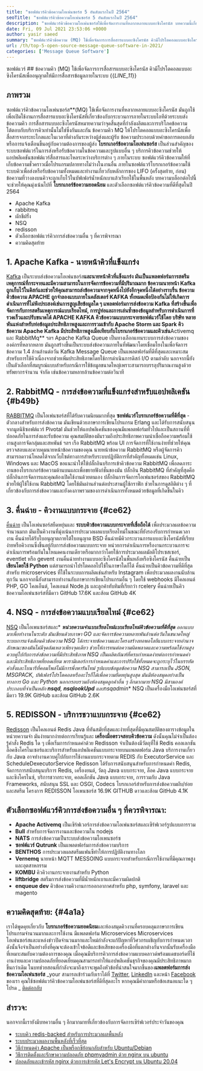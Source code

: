 ```yaml
---
title: "ซอฟต์แวร์คิวข้อความโอเพ่นซอร์ส 5 อันดับแรกในปี 2564" 
seoTitle: "ซอฟต์แวร์คิวข้อความโอเพ่นซอร์ส 5 อันดับแรกในปี 2564" 
description: "ซอฟต์แวร์คิวข้อความโอเพ่นซอร์สใช้เพื่อจัดการงานที่หลากหลายแบบอะซิงโครนัส บทความนี้เกี่ยวกับซอฟต์แวร์คิวข้อความโอเพ่นซอร์ส 5 อันดับแรก" 
date: Fri, 09 Jul 2021 23:53:06 +0000
author: yasir saeed
summary: "ซอฟต์แวร์คิวข้อความ (MQ) ใช้เพื่อจัดการการสื่อสารแบบอะซิงโครนัส คิวมีโปรโตคอลแบบอะซิงโครนัสเพื่ออนุญาตให้มีการสื่อสารข้อมูลภายในระบบ" 
url: /th/top-5-open-source-message-queue-software-in-2021/
categories: ['Message Queue Software']
---
```


ซอฟต์แวร์ ## ข้อความคิว (MQ) ใช้เพื่อจัดการการสื่อสารแบบอะซิงโครนัส คิวมีโปรโตคอลแบบอะซิงโครนัสเพื่ออนุญาตให้มีการสื่อสารข้อมูลภายในระบบ
{{_LINE_11_}}

## **ภาพรวม** 
ซอฟต์แวร์คิวข้อความโอเพ่นซอร์ส**(MQ) ใช้เพื่อจัดการงานที่หลากหลายแบบอะซิงโครนัส มันถูกใช้เพื่อเปิดใช้งานการสื่อสารแบบอะซิงโครนัสที่เกี่ยวข้องกับกระบวนการภายในระบบไอทีด้วยระบบส่งข้อความคิว การสื่อสารแบบอะซิงโครนัสหมายความว่าจุดสิ้นสุดที่กำลังผลิตและการบริโภคข้อความโต้ตอบกับบริการคิวเท่านั้นไม่ใช่ซึ่งกันและกัน ข้อความคิว MQ ให้โปรโตคอลแบบอะซิงโครนัสเพื่อสื่อสารจากระยะไกลและในเวลาที่ต่างกันระหว่างผู้ส่งและผู้รับ ข้อความประกอบด้วยคำขอการตอบกลับหรือการแจ้งเตือนขึ้นอยู่กับความต้องการของผู้ส่ง
**โบรกเกอร์ข้อความโอเพ่นซอร์ส** เป็นส่วนสำคัญของระบบซอฟต์แวร์ในการส่งหรือรับข้อความในข้อความและรูปแบบอื่น ๆ บริการคิวข้อความช่วยให้แอปพลิเคชันซอฟต์แวร์สื่อสารและไหลระหว่างบริการต่าง ๆ ภายในระบบ ซอฟต์แวร์คิวข้อความให้ที่เก็บข้อความชั่วคราวเมื่อโปรแกรมปลายทางไม่ว่างในงานอื่น ภายในซอฟต์แวร์โบรกเกอร์ข้อความใช้ระบบคิวเพื่อส่งหรือรับข้อความทั้งหมดและทำงานเกี่ยวกับหลักการของ LIFO (ครั้งสุดท้าย, ก่อน) ข้อความที่วางลงบนคิวจะถูกเก็บไว้ในบัฟเฟอร์น้ำหนักเบาแล้วเรียกใช้ในพื้นหลัง
บทความบล็อกต่อไปนี้จะช่วยให้คุณมุ่งเน้นไปที่ **โบรกเกอร์ข้อความยอดนิยม** และตัวเลือกซอฟต์แวร์คิวข้อความที่ดีที่สุดในปี 2564
  * Apache Kafka
  * rabbitmq
  * ผักชีฝรั่ง
  * NSQ
  * redisson
  * ตัวเลือกซอฟต์แวร์คิวการส่งข้อความอื่น ๆ ที่ควรพิจารณา
  * ความคิดสุดท้าย

## 1. Apache Kafka - นายหน้าคิวที่แข็งแกร่ง
[Kafka][1] เป็นระบบส่งข้อความโอเพ่นซอร์ส**และนายหน้าคิวที่แข็งแกร่ง มันเป็นแพลตฟอร์มการสตรีมเหตุการณ์ที่กระจายและมีความสามารถในการจัดการข้อความที่มีปริมาณมาก ข้อความนายหน้า Kafka ถูกเก็บไว้ในดิสก์และช่วยให้คุณสามารถส่งข้อความจากจุดหนึ่งไปยังอีกจุดหนึ่งได้อย่างราบรื่น ข้อความคิวข้อความ APACHE ถูกจำลองแบบภายในคลัสเตอร์ KAFKA ทั้งหมดเพื่อป้องกันไม่ให้เกิดการดำเนินการที่ไม่พึงประสงค์เช่นการสูญเสียข้อมูลใด ๆ แพลตฟอร์มการส่งข้อความ Kafka ที่สร้างขึ้นเพื่อจัดการกับการสตรีมเหตุการณ์แบบเรียลไทม์, การปูท่อและการเล่นซ้ำของข้อมูลสำหรับการดำเนินการที่รวดเร็วและปรับขนาดได้
APACHE KAFKA **คิวข้อความแบบกระจาย**ซอฟต์แวร์ใช้โดย บริษัท หลายพันแห่งสำหรับท่อข้อมูลประสิทธิภาพสูงและการรวมเข้ากับ Apache Storm และ Spark คิวข้อความ Apache Kafka มีประสิทธิภาพสูงเมื่อเทียบกับโบรกเกอร์ข้อความและคิวเช่น**Activemq และ RabbitMq** ฯลฯ Apache Kafka Queue เป็นทางเลือกแทนระบบการส่งข้อความขององค์กรที่หลากหลาย มันถูกสร้างขึ้นเป็นระบบส่งข้อความภายในที่พัฒนาโดยเชื่อมโยงในเพื่อจัดการข้อความ 1.4 ล้านล้านต่อวัน Kafka Message Queue เป็นแพลตฟอร์มที่ดีที่สุดและเหมาะสมสำหรับการใช้คิวเนื่องจากช่วยเพิ่มประสิทธิภาพโดยใช้การดำเนินการดิสก์ I/O ตามลำดับ นอกจากนี้ยังเป็นตัวเลือกที่สมบูรณ์แบบสำหรับกรณีการใช้ข้อมูลขนาดใหญ่เพราะสามารถบรรลุปริมาณงานสูงด้วยทรัพยากรจำนวน จำกัด เช่นข้อความหลายล้านข้อความต่อวินาที

## 2. RabbitMQ - การส่งข้อความที่แข็งแกร่งสำหรับแอปพลิเคชัน {#b49b}

[RABBITMQ][2] เป็นโอเพ่นซอร์สที่ได้รับความนิยมมากที่สุด **ซอฟต์แวร์โบรกเกอร์ข้อความที่ดีที่สุด** - ตัวกลางสำหรับการส่งข้อความ มันเขียนด้วยภาษาการเขียนโปรแกรม Erlang และได้รับการสนับสนุนจากมูลนิธิซอฟต์แวร์ Pivotal มันช่วยให้แอปพลิเคชันของคุณมีแพลตฟอร์มทั่วไปและเป็นสถานที่ที่ปลอดภัยในการส่งและรับข้อความ คุณสมบัติของมันรวมถึงประสิทธิภาพความน่าเชื่อถือความพร้อมใช้งานสูงการจัดกลุ่มและสหพันธ์ ฯลฯ เรือ RabbitMQ พร้อม UI การจัดการที่ใช้งานง่ายที่ช่วยให้คุณตรวจสอบและควบคุมนายหน้าข้อความของคุณ
นายหน้าข้อความ RabbitMQ หรือผู้จัดการคิวสามารถดาวน์โหลดได้จากเว็บไซต์ทางการสำหรับระบบปฏิบัติการที่สำคัญทั้งหมดเช่น Linux, Windows และ MacOS ขอแนะนำให้ใช้ปลั๊กอินบริการเข้าคิวข้อความ RabbitMQ เพื่อลดภาระงานของโบรกเกอร์ข้อความด้านบนและเพื่อขยายฟังก์ชั่นของมัน ปลั๊กอิน RabbitMQ ที่สำคัญที่สุดคือปลั๊กอินการจัดการและคุณต้องเปิดใช้งานด้วยตนเอง ปลั๊กอินการจัดการโอเพ่นซอร์สของ RabbitMQ ช่วยให้ผู้ใช้ใช้งาน RabbitMQ โดยใช้มันผ่านส่วนต่อประสานผู้ใช้กราฟิก ช่วยในการดูสถิติต่าง ๆ ที่เกี่ยวข้องกับการส่งข้อความและยังคงภาพรวมของการดำเนินการทั้งหมดด้วยข้อมูลที่เกิดขึ้นในคิว

## 3. คื่นฉ่าย - คิวงานแบบกระจาย {#ce62}

[คื่นฉ่าย][3] เป็นโอเพ่นซอร์สยืดหยุ่นและ **ระบบคิวข้อความแบบกระจายที่เชื่อถือได้** เพื่อประมวลผลข้อความจำนวนมาก มันเป็นคิวงานที่มุ่งเน้นการประมวลผลแบบเรียลไทม์ในขณะที่ยังรองรับการกำหนดเวลางาน คื่นฉ่ายได้รับใบอนุญาตภายใต้ใบอนุญาต BSD คื่นฉ่ายมีคิวกระบวนการแบบอะซิงโครนัสที่เรียบง่ายหรือคิวงานซึ่งขึ้นอยู่กับการส่งข้อความแบบกระจาย หน่วยการดำเนินการหรืองานกระบวนการจะดำเนินการพร้อมกันในโหนดคนงานเดียวหรือมากกว่าโดยใช้การประมวลผลมัลติโปรเซสเซอร์, eventlet หรือ gevent งานคื่นฉ่ายทำงานแบบอะซิงโครนัสในพื้นหลังหรือซิงโครนัส
คื่นฉ่ายเป็น **เขียนโดยใช้ Python** แต่สามารถนำโปรโตคอลไปใช้ในภาษาใดก็ได้ คื่นฉ่ายเป็นคิวข้อความที่ดีที่สุดสำหรับ microservices ที่ใช้ในระบบการผลิตเช่นสำหรับ Instagram เพื่อประมวลผลงานนับล้านทุกวัน นอกจากนี้ยังสามารถทำงานกับภาษาการเขียนโปรแกรมอื่น ๆ โดยใช้ webhooks มีไคลเอนต์ PHP, GO ไคลเอ็นต์, ไคลเอนต์ Node.js และลูกค้าทับทิมที่เรียกว่า rcelery คื่นฉ่ายเป็นคิวข้อความโอเพ่นซอร์สที่มีดาว GitHub 17.6K และส้อม GitHub 4K

## 4. NSQ - การส่งข้อความแบบเรียลไทม์ {#ce62}

[NSQ][4] เป็นโอเพนซอร์สและ* ***หน่วยความจำแบบเรียลไทม์แบบเรียลไทม์คิวข้อความที่ดีที่สุด** ออกแบบมาเพื่อทำงานในระดับ มันเขียนด้วยภาษา GO และจัดการข้อความหลายพันล้านต่อวันในขนาดใหญ่ ระบบการแจ้งเตือนคิวข้อความ NSQ ได้กระจายข้อความและโครงสร้างทอพอโลยีแบบกระจายอำนาจ ลักษณะของมันไม่มีจุดล้มเหลวเพียงจุดเดียว ช่วยให้การทนต่อความผิดพลาดและความพร้อมใช้งานสูงควบคู่ไปกับการส่งข้อความที่มีประสิทธิภาพ
NSQ เป็นผลิตภัณฑ์ที่ครบกำหนดง่ายต่อการกำหนดค่าและมีประสิทธิภาพที่ยอดเยี่ยม พารามิเตอร์การกำหนดค่าและการปรับใช้ทั้งหมดจะถูกระบุไว้ในบรรทัดคำสั่งและไบนารีที่คอมไพล์ไม่มีการพึ่งพารันไทม์ รูปแบบข้อมูลข้อความ NSQ สามารถเป็น JSON, MSGPACK, บัฟเฟอร์โปรโตคอลหรืออะไรก็ได้เพื่อความยืดหยุ่นสูงสุด มันมีห้องสมุดอย่างเป็นทางการ Go และ Python นอกกรอบรวมถึงห้องสมุดลูกค้าอื่น ๆ อีกมากมาย NSQ มีสามองค์ประกอบที่จำเป็นหลัก **nsqd**, **nsqlookUpd** และ**nsqadmin** NSQ เป็นเครื่องมือโอเพ่นซอร์สที่มีดาว 19.9K GitHub และส้อม GitHub 2.6K

## 5. REDISSON - บริการชวาแบบกระจาย {#ce62}

[Redisson][5] เป็นไคลเอนต์ Redis Java ที่ทันสมัยที่สุดและง่ายที่สุดที่มีคุณสมบัติของตารางข้อมูลในหน่วยความจำ มันง่ายมากง่ายต่อการเรียนรู้และ **เครื่องมือตรวจสอบคิวข้อความ** ดังนั้นคุณไม่จำเป็นต้องรู้คำสั่ง Redis ใด ๆ เพื่อเริ่มการกำหนดค่าด้วย Redisson จำเป็นต้องมีวัตถุที่ใช้ Redis คอลเลกชันล็อคซิงโครไนเซอร์และบริการสำหรับแอปพลิเคชันแบบกระจายบนแพลตฟอร์ม Java บริการงานเกี่ยวกับ Java อาจทำงานควบคู่ไปกับการใช้งานแบบกระจายตาม REDIS กับ ExecutorService และ ScheduleDexecutorService
Redisson ได้รับการสนับสนุนสำหรับการกำหนดค่า Redis, จัดการการสนับสนุนบริการ Redis, เครื่องยนต์, วัตถุ Java แบบกระจาย, ล็อค Java แบบกระจายและซิงโครไนซ์, บริการชวากระจาย, คอลเล็กชัน Java แบบกระจาย, การรวมกับ Java Frameworks, สนับสนุน SSL และ OSGI, Codecs โบรกเกอร์สำหรับการส่งข้อความผับ/ย่อยและสตรีม โครงการ REDISSON โอเพนซอร์ส 16.9K GITHUB ดาวและส้อม GitHub 4.1K

## ตัวเลือกซอฟต์แวร์คิวการส่งข้อความอื่น ๆ ที่ควรพิจารณา:
* **Apache Activemq** เป็นเซิร์ฟเวอร์การส่งข้อความโอเพ่นซอร์สและเซิร์ฟเวอร์รูปแบบการรวม
* **Bull** สำหรับการจัดการงานและข้อความใน nodejs
* **NATS** การส่งข้อความเป็นระบบส่งข้อความโอเพนซอร์ซ
* **ซอฟต์แวร์ Qutrunk** เป็นแพลตฟอร์มการส่งข้อความบริการ
* **BENTHOS** การประมวลผลสตรีมแฟนซีทำให้การปฏิบัติงานทางโลก
* **Vernemq** นายหน้า MQTT MESSOING แบบกระจายสำหรับกรณีการใช้งานที่มีคุณภาพสูงและอุตสาหกรรม
* **KOMBU** คิวคิวงานกระจายงานสำหรับ Python
* **liftbridge** สตรีมการส่งข้อความที่มีน้ำหนักเบาและมีความผิดปกติ
* **enqueue dev** คิวข้อความคิวงานการออกอากาศสำหรับ php, symfony, laravel และ magento

## ความคิดสุดท้าย: {#4a1a}

เราได้พูดคุยเกี่ยวกับ **โบรกเกอร์ข้อความยอดนิยม**และห้องสมุดคิวงานที่ครอบคลุมภาษาการเขียนโปรแกรมจำนวนมากและการใช้งาน มีแพลตฟอร์ม Microservices Microservices โอเพ่นซอร์สและแหล่งข่าวปิดจำนวนมากและใหม่กำลังจะแก้ปัญหาที่วิศวกรเผชิญกับการกำหนดเวลา ดังนั้นจึงจำเป็นอย่างยิ่งที่คุณจะต้องเข้าใจข้อดีและข้อเสียของเครื่องมือที่แตกต่างกันจากนั้นรับเครื่องมือที่เหมาะสมกับความต้องการของคุณ เมื่อคุณมีบริการคิวการส่งข้อความแบบคลาวด์พร้อมแดชบอร์ดที่ใช้งานง่ายและความปลอดภัยที่ยอดเยี่ยมคุณสามารถทำให้แอปพลิเคชันธุรกิจของคุณมีประสิทธิภาพมากขึ้นกว่าเดิม ในบทช่วยสอนที่กำลังจะมาถึงเราจะพูดถึงหัวข้อที่น่าสนใจมากขึ้นของ**แพลตฟอร์มการส่งข้อความโอเพ่นซอร์ส** 
_your สามารถเข้าร่วมกับเราได้ที่ [Twitter][6], [LinkedIn][7] และหน้า [Facebook][8] ของเรา คุณใช้ซอฟต์แวร์คิวข้อความโอเพ่นซอร์สที่ดีที่สุดอะไร หากคุณมีคำถามหรือข้อเสนอแนะใด ๆ โปรด _ [ติดต่อกลับ][9]

## สำรวจ:
นอกจากนี้เรายังมีบทความอื่น ๆ อีกมากมายที่เกี่ยวข้องกับการจัดการเซิร์ฟเวอร์ประจำวันของคุณ
  * [ระบบคิว redis-backed สำหรับการประมวลผลพื้นหลัง][10]
  * [ระบบประมวลผลงานพื้นหลังที่เร็วที่สุด][11]
  * [วิธีกำหนดค่า Apache เป็นพร็อกซีย้อนกลับสำหรับ Ubuntu/Debian][12]
  * [วิธีการติดตั้งและรักษาความปลอดภัย phpmyadmin ด้วย nginx บน ubuntu][13]
  * [ปลอดภัยและเข้ารหัส nginx ด้วยการเข้ารหัส Let's Encrypt บน Ubuntu 20.04][14]



[1]: https://kafka.apache.org/
[2]: https://www.rabbitmq.com/
[3]: https://docs.celeryproject.org/en/stable/
[4]: https://nsq.io/
[5]: https://redisson.org/
[6]: https://twitter.com/containerize_co
[7]: https://www.linkedin.com/company/containerize/
[8]: http://facebook.com/containerize
[9]: mailto:yasir.saeed@aspose.com
[10]: https://products.containerize.com/message-queue-software/resque/
[11]: https://products.containerize.com/message-queue-software/sidekiq/
[12]: https://blog.containerize.com/web-server-solution-stack/how-to-configure-apache-as-a-reverse-proxy-for-ubuntudebian/
[13]: https://blog.containerize.com/web-server-solution-stack/how-to-install-and-secure-phpmyadmin-with-nginx-on-ubuntu/
[14]: https://blog.containerize.com/web-server-solution-stack/how-to-secure-nginx-with-letsencrypt-on-ubuntu-20-04/
